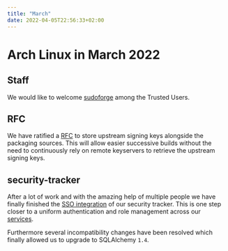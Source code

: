 ```yaml
---
title: "March"
date: 2022-04-05T22:56:33+02:00
---
```


# Arch Linux in March 2022

## Staff

We would like to welcome [sudoforge][0] among the Trusted Users.

## RFC

We have ratified a [RFC][1] to store upstream signing keys alongside the packaging
sources. This will allow easier successive builds without the need to
continuously rely on remote keyservers to retrieve the upstream signing keys.

## security-tracker

After a lot of work and with the amazing help of multiple people we have
finally finished the [SSO integration][2] of our security tracker. This is
one step closer to a uniform authentication and role management across our
[services][3].

Furthermore several incompatibility changes have been resolved which finally
allowed us to upgrade to SQLAlchemy `1.4`.

[0]: https://lists.archlinux.org/pipermail/aur-general/2022-March/036842.html
[1]: https://gitlab.archlinux.org/archlinux/rfcs/-/merge_requests/11
[2]: https://github.com/archlinux/arch-security-tracker/pull/181
[3]: https://gitlab.archlinux.org/archlinux/infrastructure/-/merge_requests/545

